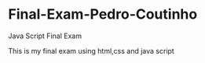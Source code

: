 # Final-Exam-Pedro-Coutinho
Java Script Final Exam

This is my final exam using html,css and java script
